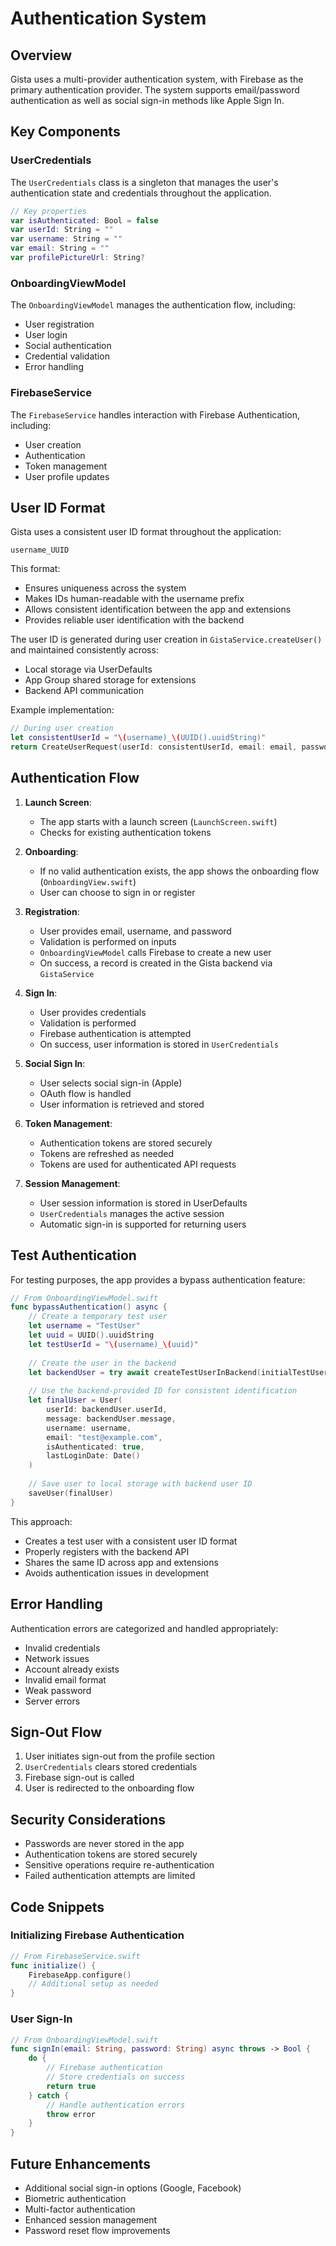 # Authentication System

## Overview

Gista uses a multi-provider authentication system, with Firebase as the primary authentication provider. The system supports email/password authentication as well as social sign-in methods like Apple Sign In.

## Key Components

### UserCredentials

The `UserCredentials` class is a singleton that manages the user's authentication state and credentials throughout the application.

```swift
// Key properties
var isAuthenticated: Bool = false
var userId: String = ""
var username: String = ""
var email: String = ""
var profilePictureUrl: String?
```

### OnboardingViewModel

The `OnboardingViewModel` manages the authentication flow, including:
- User registration
- User login
- Social authentication
- Credential validation
- Error handling

### FirebaseService

The `FirebaseService` handles interaction with Firebase Authentication, including:
- User creation
- Authentication
- Token management
- User profile updates

## User ID Format

Gista uses a consistent user ID format throughout the application:

```
username_UUID
```

This format:
- Ensures uniqueness across the system
- Makes IDs human-readable with the username prefix
- Allows consistent identification between the app and extensions
- Provides reliable user identification with the backend

The user ID is generated during user creation in `GistaService.createUser()` and maintained consistently across:
- Local storage via UserDefaults
- App Group shared storage for extensions
- Backend API communication

Example implementation:
```swift
// During user creation
let consistentUserId = "\(username)_\(UUID().uuidString)"
return CreateUserRequest(userId: consistentUserId, email: email, password: password, username: username)
```

## Authentication Flow

1. **Launch Screen**:
   - The app starts with a launch screen (`LaunchScreen.swift`)
   - Checks for existing authentication tokens

2. **Onboarding**:
   - If no valid authentication exists, the app shows the onboarding flow (`OnboardingView.swift`)
   - User can choose to sign in or register

3. **Registration**:
   - User provides email, username, and password
   - Validation is performed on inputs
   - `OnboardingViewModel` calls Firebase to create a new user
   - On success, a record is created in the Gista backend via `GistaService`

4. **Sign In**:
   - User provides credentials
   - Validation is performed
   - Firebase authentication is attempted
   - On success, user information is stored in `UserCredentials`

5. **Social Sign In**:
   - User selects social sign-in (Apple)
   - OAuth flow is handled
   - User information is retrieved and stored

6. **Token Management**:
   - Authentication tokens are stored securely
   - Tokens are refreshed as needed
   - Tokens are used for authenticated API requests

7. **Session Management**:
   - User session information is stored in UserDefaults
   - `UserCredentials` manages the active session
   - Automatic sign-in is supported for returning users

## Test Authentication

For testing purposes, the app provides a bypass authentication feature:

```swift
// From OnboardingViewModel.swift
func bypassAuthentication() async {
    // Create a temporary test user
    let username = "TestUser"
    let uuid = UUID().uuidString
    let testUserId = "\(username)_\(uuid)"
    
    // Create the user in the backend
    let backendUser = try await createTestUserInBackend(initialTestUser)
    
    // Use the backend-provided ID for consistent identification
    let finalUser = User(
        userId: backendUser.userId,
        message: backendUser.message,
        username: username,
        email: "test@example.com",
        isAuthenticated: true,
        lastLoginDate: Date()
    )
    
    // Save user to local storage with backend user ID
    saveUser(finalUser)
}
```

This approach:
- Creates a test user with a consistent user ID format
- Properly registers with the backend API
- Shares the same ID across app and extensions
- Avoids authentication issues in development

## Error Handling

Authentication errors are categorized and handled appropriately:
- Invalid credentials
- Network issues
- Account already exists
- Invalid email format
- Weak password
- Server errors

## Sign-Out Flow

1. User initiates sign-out from the profile section
2. `UserCredentials` clears stored credentials
3. Firebase sign-out is called
4. User is redirected to the onboarding flow

## Security Considerations

- Passwords are never stored in the app
- Authentication tokens are stored securely
- Sensitive operations require re-authentication
- Failed authentication attempts are limited

## Code Snippets

### Initializing Firebase Authentication

```swift
// From FirebaseService.swift
func initialize() {
    FirebaseApp.configure()
    // Additional setup as needed
}
```

### User Sign-In

```swift
// From OnboardingViewModel.swift
func signIn(email: String, password: String) async throws -> Bool {
    do {
        // Firebase authentication
        // Store credentials on success
        return true
    } catch {
        // Handle authentication errors
        throw error
    }
}
```

## Future Enhancements

- Additional social sign-in options (Google, Facebook)
- Biometric authentication
- Multi-factor authentication
- Enhanced session management
- Password reset flow improvements 